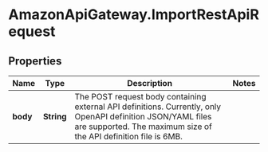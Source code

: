 # AmazonApiGateway.ImportRestApiRequest

## Properties

Name | Type | Description | Notes
------------ | ------------- | ------------- | -------------
**body** | **String** | The POST request body containing external API definitions. Currently, only OpenAPI definition JSON/YAML files are supported. The maximum size of the API definition file is 6MB. | 


